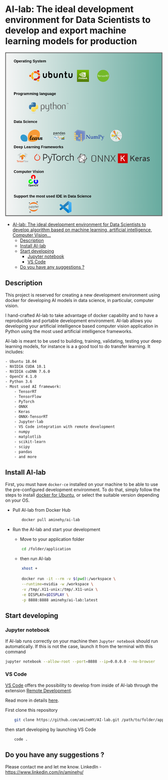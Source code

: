 # AI-lab: The ideal development environment for Data Scientists to develop and export machine learning models for production


![All in one solution for data science](AI-lab_logos.png)


<!-- TOC -->

- [AI-lab: The ideal development environment for Data Scientists to develop algorithm based on machine learning, artificial intelligence, Computer Vision...](#ai-lab-the-ideal-development-environment-for-data-scientists-to-develop-algorithm-based-on-machine-learning-artificial-intelligence-computer-vision)
	- [Description](#description)
	- [Install AI-lab](#install-ai-lab)
	- [Start developing](#start-developing)
		- [Jupyter notebook](#jupyter-notebook)
		- [VS Code](#vs-code)
	- [Do you have any suggestions ?](#do-you-have-any-suggestions-)

<!-- /TOC -->

## Description
This project is reserved for creating a new development environment using docker for developing AI models in data science, in particular, computer vision.

I hand-crafted AI-lab to take advantage of docker capability and to have a reproducible and portable development environment. AI-lab allows you developing your artificial intelligence based computer vision application in Python using the most used artificial intelligence frameworks.

AI-lab is meant to be used to building, training, validating, testing your deep learning models, for instance is a a good tool to do transfer learning. It includes:

	- Ubuntu 18.04
	- NVIDIA CUDA 10.1
	- NVIDIA cuDNN 7.6.0
	- OpenCV 4.1.0
	- Python 3.6
	- Most used AI framework:
    	- TensorRT
      	- TensorFlow
      	- PyTorch
      	- ONNX
      	- Keras
      	- ONNX-TensorRT
    	- Jupyter-lab
    	- VS Code integration with remote development
    	- numpy
    	- matplotlib
    	- scikit-learn
    	- scipy
    	- pandas
    	- and more

## Install AI-lab
First, you must have `docker-ce` installed on your machine to be able to use the pre-configured development environment. To do that, simply follow the steps to install [docker for Ubuntu](https://docs.docker.com/install/linux/docker-ce/ubuntu/), or select the suitable version depending on your OS.


* Pull AI-lab from Docker Hub

	```bash
		docker pull aminehy/ai-lab
	```

* Run the AI-lab and start your development

	* Move to your application folder
	``` bash
		cd /folder/application
	```

	* then run AI-lab
	``` bash
		xhost +

		docker run -it --rm -v $(pwd):/workspace \
		--runtime=nvidia -w /workspace \
		-v /tmp/.X11-unix:/tmp/.X11-unix \
		-e DISPLAY=$DISPLAY \
		-p 8888:8888 aminehy/ai-lab:latest
	```

## Start developing
### Jupyter notebook

If AI-lab runs correctly on your machine then `Jupyter notebook` should run automatically. If this is not the case, launch it from the terminal with this command

```bash
jupyter notebook --allow-root --port=8888 --ip=0.0.0.0 --no-browser
```

### VS Code

[VS Code](https://code.visualstudio.com/) offers the possibility to develop from inside of AI-lab through the extension [Remote Development](https://marketplace.visualstudio.com/items?itemName=ms-vscode-remote.vscode-remote-extensionpack).

Read more in details [here](https://code.visualstudio.com/docs/remote/containers).


First clone this repository
```bash
	git clone https://github.com/amineHY/AI-lab.git /path/to/folder/application
```

then start developing by launching VS Code

``` bash
	code .
```



## Do you have any suggestions ?

Please contact me and let me know.
LinkedIn - https://www.linkedin.com/in/aminehy/
